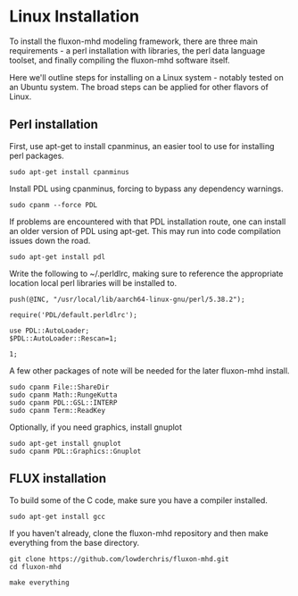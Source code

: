 # Linux Installation

To install the fluxon-mhd modeling framework, there are three main requirements - a perl installation with libraries, the perl data language toolset, and finally compiling the fluxon-mhd software itself.

Here we'll outline steps for installing on a Linux system - notably tested on an Ubuntu system. The broad steps can be applied for other flavors of Linux.

## Perl installation

First, use apt-get to install cpanminus, an easier tool to use for installing perl packages.
```shell
sudo apt-get install cpanminus
```

Install PDL using cpanminus, forcing to bypass any dependency warnings.
```shell
sudo cpanm --force PDL
```

If problems are encountered with that PDL installation route, one can install an older version of PDL using apt-get. This may run into code compilation issues down the road.
```shell
sudo apt-get install pdl
```

Write the following to ~/.perldlrc, making sure to reference the appropriate location local perl libraries will be installed to.
```shell
push(@INC, "/usr/local/lib/aarch64-linux-gnu/perl/5.38.2");

require('PDL/default.perldlrc');

use PDL::AutoLoader;
$PDL::AutoLoader::Rescan=1;

1;

```

A few other packages of note will be needed for the later fluxon-mhd install.
```shell
sudo cpanm File::ShareDir
sudo cpanm Math::RungeKutta
sudo cpanm PDL::GSL::INTERP
sudo cpanm Term::ReadKey
```

Optionally, if you need graphics, install gnuplot
```shell
sudo apt-get install gnuplot
sudo cpanm PDL::Graphics::Gnuplot
```

## FLUX installation

To build some of the C code, make sure you have a compiler installed.
```shell
sudo apt-get install gcc
```

If you haven't already, clone the fluxon-mhd repository and then make everything from the base directory.
```shell
git clone https://github.com/lowderchris/fluxon-mhd.git
cd fluxon-mhd

make everything
```
